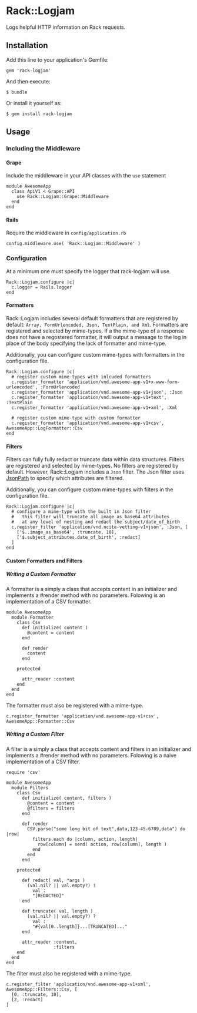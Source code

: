 # Rack::Logjam

Logs helpful HTTP information on Rack requests.


## Installation

Add this line to your application's Gemfile:

    gem 'rack-logjam'

And then execute:

    $ bundle

Or install it yourself as:

    $ gem install rack-logjam


## Usage

### Including the Middleware

#### Grape

Include the middleware in your API classes with the `use` statement

    module AwesomeApp
      class ApiV1 < Grape::API
        use Rack::Logjam::Grape::Middleware
      end
    end


#### Rails

Require the middleware in `config/application.rb`

    config.middleware.use( 'Rack::Logjam::Middleware' )

### Configuration

At a minimum one must specify the logger that rack-logjam will use.

    Rack::Logjam.configure |c|
      c.logger = Rails.logger
    end

#### Formatters

Rack::Logjam includes several default formatters that are registered by default: `Array, FormUrlencoded, Json, TextPlain, and Xml`.  Formatters 
are registered and selected by mime-types.  If a the mime-type of a response does not have a regostered formatter, it will output a message to
the log in place of the body specifying the lack of formatter and mime-type.

Additionally, you can configure custom mime-types with formatters in the configuration file.

    Rack::Logjam.configure |c|
      # register custom mime-types with inlcuded formatters
      c.register_formatter 'application/vnd.awesome-app-v1+x-www-form-urlencoded', :FormUrlencoded
      c.register_formatter 'application/vnd.awesome-app-v1+json', :Json                        
      c.register_formatter 'application/vnd.awesome-app-v1+text', :TextPlain                        
      c.register_formatter 'application/vnd.awesome-app-v1+xml', :Xml

      # register custom mime-type with custom formatter
      c.register_formatter 'application/vnd.awesome-app-v1+csv', AwesomeApp::LogFormatter::Csv 
    end

#### Filters

Filters can fully fully redact or truncate data within data structures.  Filters are registered and selected by mime-types.  No filters are 
registered by default.  However, Rack::Logjam includes a `Json` filter.  The Json filter uses [JsonPath](https://github.com/joshbuddy/jsonpath)
to specify which attributes are filtered.

Additionally, you can configure custom mime-types with filters in the configuration file.

    Rack::Logjam.configure |c|
      # configure a mime-type with the built in Json filter
      #   this filter will truncate all image_as_base64 attributes 
      #   at any level of nesting and redact the subject/date_of_birth
      c.register_filter 'application/vnd.ncite-vetting-v1+json', :Json, [
        ['$..image_as_base64', :truncate, 10],
        ['$.subject_attributes.date_of_birth', :redact]
      ]
    end

#### Custom Formatters and Filters

##### Writing a Custom Formatter

A formatter is a simply a class that accepts content in an initializer and implements a #render method with no parameters.  Folowing
is an implementation of a CSV formatter.

    module AwesomeApp
      module Formatter
        class Csv
          def initialize( content )
            @content = content
          end

          def render
            content
          end

        protected

          attr_reader :content
        end
      end
    end

The formatter must also be registered with a mime-type.

    c.register_formatter 'application/vnd.awesome-app-v1+csv', AwesomeApp::Formatter::Csv

##### Writing a Custom Filter

A filter is a simply a class that accepts content and filters in an initializer and implements a #render method with no parameters.  Folowing
is a naive implementation of a CSV filter.

    require 'csv' 

    module AwesomeApp
      module Filters
        class Csv
          def initialize( content, filters )
            @content = content
            @filters = filters
          end

          def render
            CSV.parse("some long bit of text",data,123-45-6789,data") do |row|
              filters.each do |column, action, length| 
                row[column] = send( action, row[column], length )
              end
            end
          end

        protected

          def redact( val, *args )
            (val.nil? || val.empty?) ?
              val :
              "[REDACTED]"
          end

          def truncate( val, length )
            (val.nil? || val.empty?) ?
              val :
              "#{val[0..length]}...[TRUNCATED]..."
          end

          attr_reader :content,
                      :filters
        end
      end
    end

The filter must also be registered with a mime-type.

    c.register_filter 'application/vnd.awesome-app-v1+xml', AwesomeApp::Filters::Csv, [
      [0, :truncate, 10],
      [2, :redact]
    ]
